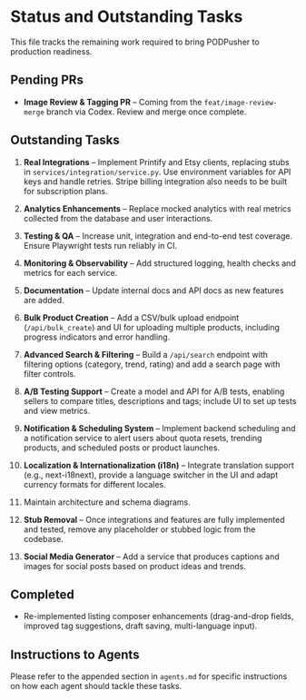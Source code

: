 # Status and Outstanding Tasks

This file tracks the remaining work required to bring PODPusher to production readiness.

## Pending PRs

- **Image Review & Tagging PR** – Coming from the `feat/image-review-merge` branch via Codex. Review and merge once complete.

## Outstanding Tasks

1. **Real Integrations** – Implement Printify and Etsy clients, replacing stubs in `services/integration/service.py`. Use environment variables for API keys and handle retries. Stripe billing integration also needs to be built for subscription plans.

2. **Analytics Enhancements** – Replace mocked analytics with real metrics collected from the database and user interactions.
3. **Testing & QA** – Increase unit, integration and end-to-end test coverage. Ensure Playwright tests run reliably in CI.
4. **Monitoring & Observability** – Add structured logging, health checks and metrics for each service.

5. **Documentation** – Update internal docs and API docs as new features are added.
6. **Bulk Product Creation** – Add a CSV/bulk upload endpoint (`/api/bulk_create`) and UI for uploading multiple products, including progress indicators and error handling.
7. **Advanced Search & Filtering** – Build a `/api/search` endpoint with filtering options (category, trend, rating) and add a search page with filter controls.
8. **A/B Testing Support** – Create a model and API for A/B tests, enabling sellers to compare titles, descriptions and tags; include UI to set up tests and view metrics.
9. **Notification & Scheduling System** – Implement backend scheduling and a notification service to alert users about quota resets, trending products, and scheduled posts or product launches.
10. **Localization & Internationalization (i18n)** – Integrate translation support (e.g., next-i18next), provide a language switcher in the UI and adapt currency formats for different locales.
11. Maintain architecture and schema diagrams.
12. **Stub Removal** – Once integrations and features are fully implemented and tested, remove any placeholder or stubbed logic from the codebase.
13. **Social Media Generator** – Add a service that produces captions and images for social posts based on product ideas and trends.

## Completed

- Re-implemented listing composer enhancements (drag-and-drop fields, improved tag suggestions, draft saving, multi-language input).


## Instructions to Agents

Please refer to the appended section in `agents.md` for specific instructions on how each agent should tackle these tasks.

